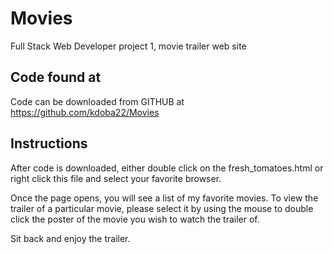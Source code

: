# Movies
Full Stack Web Developer project 1, movie trailer web site

## Code found at
Code can be downloaded from GITHUB  at https://github.com/kdoba22/Movies

## Instructions
After code is downloaded, either double click on the fresh_tomatoes.html or right click this file and select your favorite browser.

Once the page opens, you will see a list of my favorite movies.
To view the trailer of a particular movie, please select it by  using the mouse to double click the poster of the movie you wish to watch the trailer of.

Sit back and enjoy the trailer.
